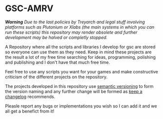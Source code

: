 # GSC-AMRV

***Warning** Due to the last policies by Treyarch and legal stuff involving platforms such as Plutonium or Xlabs (the main systems in which you can run these scripts) this repository may render obsolete and further development may be halved or completly stopped.*

A Repository where all the scripts and libraries I develop for gsc are stored so everyone can use them as they need. Keep in mind these projects are the result a lot of my free time searching for ideas, programming, polishing and publishing and I don't have that much free time.

Feel free to use any scripts you want for your games and make constructive criticism of the different projects on the repository.

The projects developed in this repository use [semantic versioning](https://semver.org/) to form the version naming and any further change will be formed as [keep a changelog](https://keepachangelog.com/en/1.0.0/) recommends.

Pleasle report any bugs or implementations you wish so I can add it and we all get a benefict from it!
